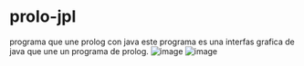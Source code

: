 # prolo-jpl
programa que une prolog con java
este programa es una interfas grafica de java
que une un programa de prolog.
![image](https://user-images.githubusercontent.com/65196566/147889748-803f42c5-e501-4fb8-ac4f-af413f209c80.png)
![image](https://user-images.githubusercontent.com/65196566/147889756-3d0e054f-8c87-4e6c-8300-70229053508a.png)
